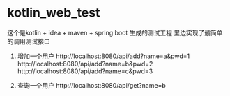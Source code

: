 # kotlin_web_test
这个是kotlin + idea + maven + spring boot 生成的测试工程
里边实现了最简单的调用测试接口

1. 增加一个用户
http://localhost:8080/api/add?name=a&pwd=1
http://localhost:8080/api/add?name=b&pwd=2
http://localhost:8080/api/add?name=c&pwd=3

2. 查询一个用户
http://localhost:8080/api/get?name=b
